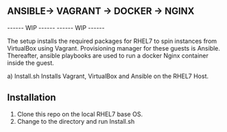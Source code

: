 ANSIBLE-> VAGRANT -> DOCKER -> NGINX
-------------------------------------

------ WIP ------
------ WIP ------

The setup installs the required packages for RHEL7 to spin instances from VirtualBox using Vagrant. Provisioning manager for these guests is Ansible.
Thereafter, ansible playbooks are used to run a docker Nginx container inside the guest.

a) Install.sh 
	Installs Vagrant, VirtualBox and Ansible on the RHEL7  Host.


Installation
---------------------

1. Clone this repo on the local RHEL7 base OS.
2. Change to the directory and run Install.sh

